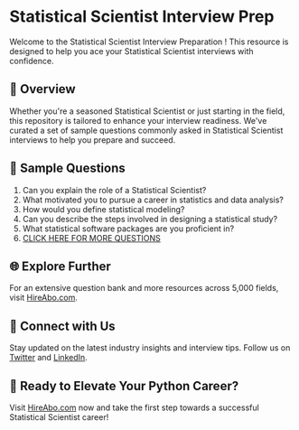 # Statistical Scientist Interview Prep

Welcome to the Statistical Scientist Interview Preparation ! This resource is designed to help you ace your Statistical Scientist interviews with confidence.

## 🚀 Overview

Whether you're a seasoned Statistical Scientist or just starting in the field, this repository is tailored to enhance your interview readiness. We've curated a set of sample questions commonly asked in Statistical Scientist interviews to help you prepare and succeed.

## 📝 Sample Questions

1. Can you explain the role of a Statistical Scientist?
2. What motivated you to pursue a career in statistics and data analysis?
3. How would you define statistical modeling?
4. Can you describe the steps involved in designing a statistical study?
5. What statistical software packages are you proficient in?
6. [CLICK HERE FOR MORE QUESTIONS](https://hireabo.com/job/19_1_15/Statistical%20Scientist)

## 🌐 Explore Further

For an extensive question bank and more resources across 5,000 fields, visit [HireAbo.com](https://www.hireabo.com).

## 📱 Connect with Us

Stay updated on the latest industry insights and interview tips. Follow us on [Twitter](https://twitter.com/hireabo) and [LinkedIn](https://www.linkedin.com/in/hire-abo-3609972a8/).

## 🚀 Ready to Elevate Your Python Career?

Visit [HireAbo.com](https://www.hireabo.com) now and take the first step towards a successful Statistical Scientist career!
